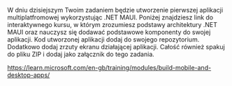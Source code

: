 W dniu dzisiejszym Twoim zadaniem będzie utworzenie pierwszej aplikacji multiplatfromowej wykorzystując .NET MAUI. Poniżej znajdziesz link do interaktywnego kursu, w którym zrozumiesz podstawy architektury .NET MAUI oraz nauczysz się dodawać podstawowe komponenty do swojej aplikacji. Kod utworzonej aplikacji dodaj do swojego repozytorium. Dodatkowo dodaj zrzuty ekranu działającej aplikacji. Całość również spakuj do pliku ZIP i dodaj jako załącznik do tego zadania.

https://learn.microsoft.com/en-gb/training/modules/build-mobile-and-desktop-apps/
